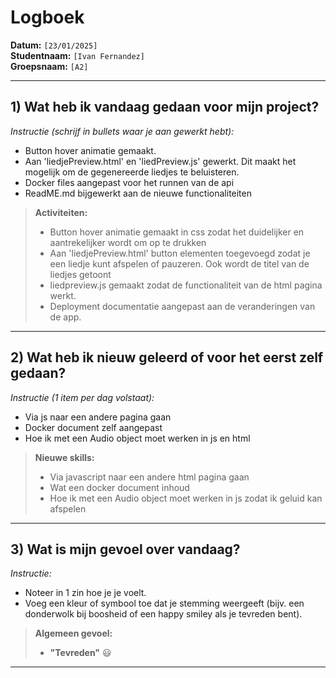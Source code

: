 # Logboek

**Datum:** `[23/01/2025]`  
**Studentnaam:** `[Ivan Fernandez]`  
**Groepsnaam:** `[A2]`

---

## 1) Wat heb ik vandaag gedaan voor mijn project?

_Instructie (schrijf in bullets waar je aan gewerkt hebt):_

- Button hover animatie gemaakt.
- Aan 'liedjePreview.html' en 'liedPreview.js' gewerkt. Dit maakt het mogelijk om de gegenereerde liedjes te beluisteren. 
- Docker files aangepast voor het runnen van de api
- ReadME.md bijgewerkt aan de nieuwe functionaliteiten

> **Activiteiten:**
>
> - Button hover animatie gemaakt in css zodat het duidelijker en aantrekelijker wordt om op te drukken
> - Aan 'liedjePreview.html' button elementen toegevoegd zodat je een liedje kunt afspelen of pauzeren. Ook wordt de titel van de liedjes getoont
> - liedpreview.js gemaakt zodat de functionaliteit van de html pagina werkt.
> - Deployment documentatie aangepast aan de veranderingen van de app.

---

## 2) Wat heb ik nieuw geleerd of voor het eerst zelf gedaan?

_Instructie (1 item per dag volstaat):_

- Via js naar een andere pagina gaan
- Docker document zelf aangepast
- Hoe ik met een Audio object moet werken in js en html

> **Nieuwe skills:**
>
> - Via javascript naar een andere html pagina gaan
> - Wat een docker document inhoud
> - Hoe ik met een Audio object moet werken in js zodat ik geluid kan afspelen

---

## 3) Wat is mijn gevoel over vandaag?

_Instructie:_

- Noteer in 1 zin hoe je je voelt.
- Voeg een kleur of symbool toe dat je stemming weergeeft (bijv. een donderwolk bij boosheid of een happy smiley als je tevreden bent).

> **Algemeen gevoel:**
>
> - **"Tevreden"** :smiley:

---
